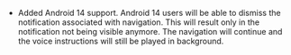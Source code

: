 - Added Android 14 support. Android 14 users will be able to dismiss the notification associated with navigation. This will result only in the notification not being visible anymore. The navigation will continue and the voice instructions will still be played in background.